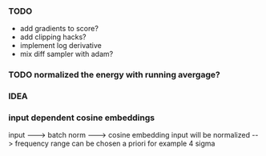 ### TODO
- add gradients to score?
- add clipping hacks?
- implement log derivative
- mix diff sampler with adam?

### TODO normalized the energy with running avergage?


### IDEA
### input dependent cosine embeddings
input ---> batch norm ---> cosine embedding
input will be normalized --> frequency range can be chosen a priori for example 4 sigma